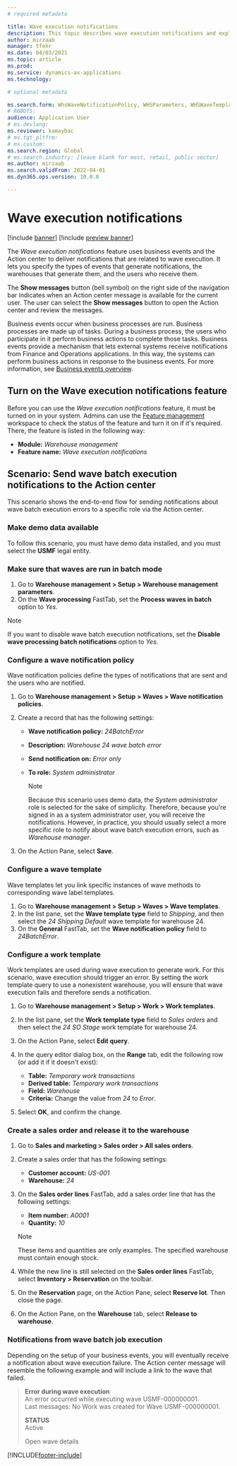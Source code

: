 ```yaml
---
# required metadata

title: Wave execution notifications 
description: This topic describes wave execution notifications and explains how to set them up.
author: mirzaab
manager: tfehr
ms.date: 04/03/2021
ms.topic: article
ms.prod:
ms.service: dynamics-ax-applications
ms.technology:

# optional metadata

ms.search.form: WhsWaveNotificationPolicy, WHSParameters, WHSWaveTemplateTable, BusinessEventsWorkspace
# ROBOTS:
audience: Application User
# ms.devlang:
ms.reviewer: kamaybac
# ms.tgt_pltfrm:
# ms.custom:
ms.search.region: Global
# ms.search.industry: [leave blank for most, retail, public sector]
ms.author: mirzaab
ms.search.validFrom: 2022-04-01
ms.dyn365.ops.version: 10.0.0

---
```


# Wave execution notifications

[!include [banner](../includes/banner.md)]
[!include [preview banner](../includes/preview-banner.md)]

The *Wave execution notifications* feature uses business events and the Action center to deliver notifications that are related to wave execution. It lets you specify the types of events that generate notifications, the warehouses that generate them, and the users who receive them.

The **Show messages** button (bell symbol) on the right side of the navigation bar indicates when an Action center message is available for the current user. The user can select the **Show messages** button to open the Action center and review the messages.

Business events occur when business processes are run. Business processes are made up of tasks. During a business process, the users who participate in it perform business actions to complete those tasks. Business events provide a mechanism that lets external systems receive notifications from Finance and Operations applications. In this way, the systems can perform business actions in response to the business events. For more information, see [Business events overview](../../fin-ops-core/dev-itpro/business-events/home-page.md).

## Turn on the Wave execution notifications feature

Before you can use the *Wave execution notifications* feature, it must be turned on in your system. Admins can use the [Feature management](../../fin-ops-core/fin-ops/get-started/feature-management/feature-management-overview.md) workspace to check the status of the feature and turn it on if it's required. There, the feature is listed in the following way:

- **Module:** *Warehouse management*
- **Feature name:** *Wave execution notifications*

## Scenario: Send wave batch execution notifications to the Action center

This scenario shows the end-to-end flow for sending notifications about wave batch execution errors to a specific role via the Action center.

### Make demo data available

To follow this scenario, you must have demo data installed, and you must select the **USMF** legal entity.

### Make sure that waves are run in batch mode

1. Go to **Warehouse management \> Setup \> Warehouse management parameters**.
1. On the **Wave processing** FastTab, set the **Process waves in batch** option to *Yes*.

> [!NOTE]
> If you want to disable wave batch execution notifications, set the **Disable wave processing batch notifications** option to *Yes*.

### Configure a wave notification policy

Wave notification policies define the types of notifications that are sent and the users who are notified.

1. Go to **Warehouse management \> Setup \> Waves \> Wave notification policies**.
1. Create a record that has the following settings:

    - **Wave notification policy:** *24BatchError*
    - **Description:** *Warehouse 24 wave batch error*
    - **Send notification on:** *Error only*
    - **To role:** *System administrator*

        > [!NOTE]
        > Because this scenario uses demo data, the *System administrator* role is selected for the sake of simplicity. Therefore, because you're signed in as a system administrator user, you will receive the notifications. However, in practice, you should usually select a more specific role to notify about wave batch execution errors, such as *Warehouse manager*.

1. On the Action Pane, select **Save**.

### Configure a wave template

Wave templates let you link specific instances of wave methods to corresponding wave label templates.

1. Go to **Warehouse management \> Setup \> Waves \> Wave templates**.
1. In the list pane, set the **Wave template type** field to *Shipping*, and then select the *24 Shipping Default* wave template for warehouse 24.
1. On the **General** FastTab, set the **Wave notification policy** field to *24BatchError*.

### Configure a work template

Work templates are used during wave execution to generate work. For this scenario, wave execution should trigger an error. By setting the work template query to use a nonexistent warehouse, you will ensure that wave execution fails and therefore sends a notification.

1. Go to **Warehouse management \> Setup \> Work \> Work templates**.
1. In the list pane, set the **Work template type** field to *Sales orders* and then select the *24 SO Stage* work template for warehouse 24.
1. On the Action Pane, select **Edit query**.
1. In the query editor dialog box, on the **Range** tab, edit the following row (or add it if it doesn't exist):

    - **Table:** *Temporary work transactions*
    - **Derived table:** *Temporary work transactions*
    - **Field:** *Warehouse*
    - **Criteria:** Change the value from *24* to *Error*.

1. Select **OK**, and confirm the change.

### Create a sales order and release it to the warehouse

1. Go to **Sales and marketing \> Sales order \> All sales orders**.
1. Create a sales order that has the following settings:

    - **Customer account:** *US-001*
    - **Warehouse:** *24*

1. On the **Sales order lines** FastTab, add a sales order line that has the following settings:

    - **Item number:** *A0001*
    - **Quantity:** *10*

    > [!NOTE]
    > These items and quantities are only examples. The specified warehouse must contain enough stock.

1. While the new line is still selected on the **Sales order lines** FastTab, select **Inventory \> Reservation** on the toolbar.
1. On the **Reservation** page, on the Action Pane, select **Reserve lot**. Then close the page.
1. On the Action Pane, on the **Warehouse** tab, select **Release to warehouse**.

### Notifications from wave batch job execution

Depending on the setup of your business events, you will eventually receive a notification about wave execution failure. The Action center message will resemble the following example and will include a link to the wave that failed.

> **Error during wave execution**  
> An error occurred while executing wave USMF-000000001.  
> Last messages: No Work was created for Wave USMF-000000001.
>
> **STATUS**  
> Active
>
> Open wave details

[!INCLUDE[footer-include](../../includes/footer-banner.md)]
